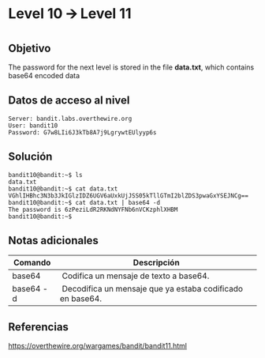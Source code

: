 # Level 10 🡪 Level 11
## Objetivo
The password for the next level is stored in the file **data.txt**, which contains base64 encoded data
## Datos de acceso al nivel
```
Server: bandit.labs.overthewire.org
User: bandit10
Password: G7w8LIi6J3kTb8A7j9LgrywtEUlyyp6s
```
## Solución
```
bandit10@bandit:~$ ls
data.txt
bandit10@bandit:~$ cat data.txt
VGhlIHBhc3N3b3JkIGlzIDZ6UGV6aUxkUjJSS05kTllGTmI2blZDS3pwaGxYSEJNCg==
bandit10@bandit:~$ cat data.txt | base64 -d
The password is 6zPeziLdR2RKNdNYFNb6nVCKzphlXHBM
bandit10@bandit:~$
```
## Notas adicionales
| Comando | Descripción |
|------------------|----------------|
| base64 | Codifica un mensaje de texto a base64. |
| base64 -d | Decodifica un mensaje que ya estaba codificado en base64. |
## Referencias
https://overthewire.org/wargames/bandit/bandit11.html